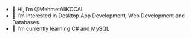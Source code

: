 - 👋 Hi, I’m @MehmetAliKOCAL
- 👀 I’m interested in Desktop App Development, Web Development and Databases.
- 🌱 I’m currently learning C# and MySQL

<!---
MehmetAliKOCAL/MehmetAliKOCAL is a ✨ special ✨ repository because its `README.md` (this file) appears on your GitHub profile.
You can click the Preview link to take a look at your changes.
--->
